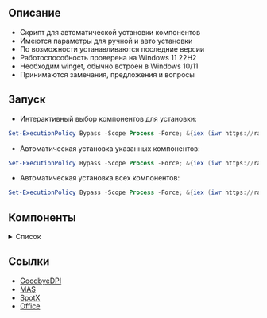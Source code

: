 ## Описание
* Скрипт для автоматической установки компонентов
* Имеются параметры для ручной и авто установки
* По возможности устанавливаются последние версии
* Работоспособность проверена на Windows 11 22H2
* Необходим winget, обычно встроен в Windows 10/11
* Принимаются замечания, предложения и вопросы

## Запуск
* Интерактивный выбор компонентов для установки:
```powershell
Set-ExecutionPolicy Bypass -Scope Process -Force; &{iex (iwr https://raw.githubusercontent.com/uffemcev/utilities/main/utilities.ps1); manual}
```
* Автоматическая установка указанных компонентов:
```powershell
Set-ExecutionPolicy Bypass -Scope Process -Force; &{iex (iwr https://raw.githubusercontent.com/uffemcev/utilities/main/utilities.ps1); auto -store -office -chrome}
```
* Автоматическая установка всех компонентов:
```powershell
Set-ExecutionPolicy Bypass -Scope Process -Force; &{iex (iwr https://raw.githubusercontent.com/uffemcev/utilities/main/utilities.ps1); auto -all}
```

## Компоненты
<details>
<summary>Список</summary>

* store - Обновление приложений в MS store, полезно на свежеустановленной системе для инициализации winget
* office - Office, Word, Excel 365 mondo volume license
* spotx - Spotify мод
* dpi - GoodbyeDPI, по умолчанию активируется режим 5
* directx - DirectX
* vcredist - Microsoft Visual C++ 2015-2022
* chrome - Google Chrome
* discord - Discord
* steam - Steam
* qbit - qBittorrent
* zip - 7zip
* gdrive - Google Drive
* adguard - AdGuard
* blender - Blender
* signal - Signal RGB
* codec - K-Lite Codec Pack Full, ручная установка
* nvidia - NVCleanstall, ручная установка

</details>

## Ссылки
* [GoodbyeDPI](https://github.com/ValdikSS/GoodbyeDPI)
* [MAS](https://github.com/massgravel/Microsoft-Activation-Scripts)
* [SpotX](https://github.com/amd64fox/SpotX)
* [Office](https://github.com/farag2/Office)
